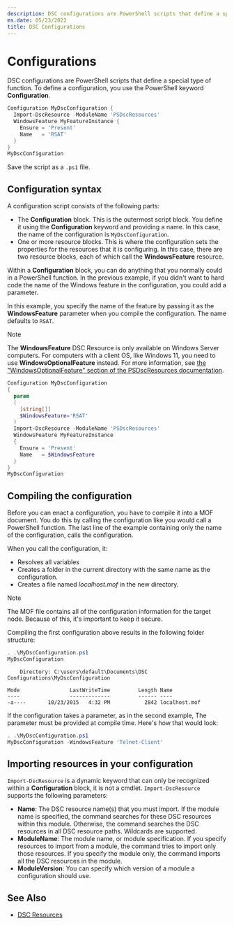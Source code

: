 ```yaml
---
description: DSC configurations are PowerShell scripts that define a special type of function.
ms.date: 05/23/2022
title: DSC Configurations
---
```

# Configurations

DSC configurations are PowerShell scripts that define a special type of function. To define a
configuration, you use the PowerShell keyword **Configuration**.

```powershell
Configuration MyDscConfiguration {
  Import-DscResource -ModuleName 'PSDscResources'
  WindowsFeature MyFeatureInstance {
    Ensure = 'Present'
    Name   = 'RSAT'
  }
}
MyDscConfiguration
```

Save the script as a `.ps1` file.

## Configuration syntax

A configuration script consists of the following parts:

- The **Configuration** block. This is the outermost script block. You define it using the
  **Configuration** keyword and providing a name. In this case, the name of the configuration is
  `MyDscConfiguration`.
- One or more resource blocks. This is where the configuration sets the properties for the resources
  that it is configuring. In this case, there are two resource blocks, each of which call the
  **WindowsFeature** resource.

Within a **Configuration** block, you can do anything that you normally could in a PowerShell
function. In the previous example, if you didn't want to hard code the name of the
Windows feature in the configuration, you could add a parameter.

In this example, you specify the name of the feature by passing it as the **WindowsFeature**
parameter when you compile the configuration. The name defaults to `RSAT`.

> [!NOTE]
> The **WindowsFeature** DSC Resource is only available on Windows Server computers. For computers
> with a client OS, like Windows 11, you need to use **WindowsOptionalFeature** instead. For more
> information, see
> [the "WindowsOptionalFeature" section of the PSDscResources documentation](https://github.com/PowerShell/PSDscResources#windowsoptionalfeature).

```powershell
Configuration MyDscConfiguration
{
  param
  (
    [string[]]
    $WindowsFeature='RSAT'
  )
  Import-DscResource -ModuleName 'PSDscResources'
  WindowsFeature MyFeatureInstance
  {
    Ensure = 'Present'
    Name   = $WindowsFeature
  }
}
MyDscConfiguration
```

## Compiling the configuration

Before you can enact a configuration, you have to compile it into a MOF document. You do this by
calling the configuration like you would call a PowerShell function. The last line of the example
containing only the name of the configuration, calls the configuration.

When you call the configuration, it:

- Resolves all variables
- Creates a folder in the current directory with the same name as the configuration.
- Creates a file named _localhost.mof_ in the new directory.

> [!NOTE]
> The MOF file contains all of the configuration information for the target node.
> Because of this, it's important to keep it secure.

Compiling the first configuration above results in the following folder structure:

```powershell
. .\MyDscConfiguration.ps1
MyDscConfiguration
```

```output
    Directory: C:\users\default\Documents\DSC Configurations\MyDscConfiguration

Mode                LastWriteTime         Length Name
----                -------------         ------ ----
-a----       10/23/2015   4:32 PM           2842 localhost.mof
```

If the configuration takes a parameter, as in the second example, The parameter must be provided at
compile time. Here's how that would look:

```powershell
. .\MyDscConfiguration.ps1
MyDscConfiguration -WindowsFeature 'Telnet-Client'
```

## Importing resources in your configuration

`Import-DscResource` is a dynamic keyword that can only be recognized within a **Configuration**
block, it is not a cmdlet. `Import-DscResource` supports the following parameters:

- **Name**: The DSC resource name(s) that you must import. If the module name is specified, the
  command searches for these DSC resources within this module. Otherwise, the command searches the
  DSC resources in all DSC resource paths. Wildcards are supported.
- **ModuleName**: The module name, or module specification. If you specify resources to import from
  a module, the command tries to import only those resources. If you specify the module only, the
  command imports all the DSC resources in the module.
- **ModuleVersion**: You can specify which version of a module a configuration should use.

## See Also

- [DSC Resources](resources.md)
